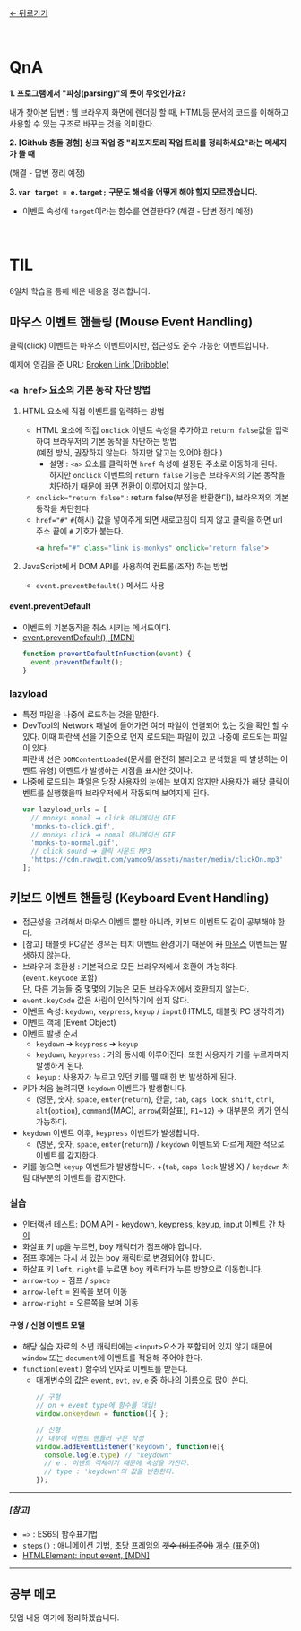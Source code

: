 [← 뒤로가기](./README.md)

<br />

# QnA

**1. 프로그램에서 "파싱(parsing)"의 뜻이 무엇인가요?**

내가 찾아본 답변 : 웹 브라우저 화면에 렌더링 할 때, HTML등 문서의 코드를 이해하고 사용할 수 있는 구조로 바꾸는 것을 의미한다.

**2. [Github 충돌 경험] 싱크 작업 중 "리포지토리 작업 트리를 정리하세요"라는 메세지가 뜰 때** 

(해결 - 답변 정리 예정)

**3. `var target = e.target;` 구문도 해석을 어떻게 해야 할지 모르겠습니다.** 

+ 이벤트 속성에 `target`이라는 함수를 연결한다? (해결 - 답변 정리 예정)

<br />

# TIL

6일차 학습을 통해 배운 내용을 정리합니다.

## 마우스 이벤트 핸들링 (Mouse Event Handling)

 클릭(click) 이벤트는 마우스 이벤트이지만, 접근성도 준수 가능한 이벤트입니다.

 예제에 영감을 준 URL: [Broken Link (Dribbble)](dribbble.com/shots/2818064-Broken-link)

### `<a href>` 요소의 기본 동작 차단 방법
 
1. HTML 요소에 직접 이벤트를 입력하는 방법
    * HTML 요소에 직접 `onclick` 이벤트 속성을 추가하고 `return false`값을 입력하여 브라우저의 기본 동작을 차단하는 방법<br/>(예전 방식, 권장하지 않는다. 하지만 알고는 있어야 한다.)
        + 설명 : `<a>` 요소를 클릭하면 `href` 속성에 설정된 주소로 이동하게 된다.<br/> 하지만 `onclick` 이벤트의 `return false` 기능은 브라우저의 기본 동작을 차단하기 때문에 화면 전환이 이루어지지 않는다.
    * `onclick="return false"` : return false(부정을 반환한다), 브라우저의 기본 동작을 차단한다.<br/>
    * `href="#"` `#`(해시) 값을 넣어주게 되면 새로고침이 되지 않고 클릭을 하면 url 주소 끝에 `#` 기호가 붙는다. 
        ```html
        <a href="#" class="link is-monkys" onclick="return false">
        ```

2. JavaScript에서 DOM API를 사용하여 컨트롤(조작) 하는 방법 
    * `event.preventDefault()` 메서드 사용

#### event.preventDefault

+ 이벤트의 기본동작을 취소 시키는 메서드이다.
+ [event.preventDefault(), [MDN]](https://developer.mozilla.org/ko/docs/Web/API/Event/preventDefault)<br/>
    ```js
    function preventDefaultInFunction(event) {
      event.preventDefault();
    }
    ``` 

### lazyload

* 특정 파일을 나중에 로드하는 것을 말한다. 
* DevTool의 Network 패널에 들어가면 여러 파일이 연결되어 있는 것을 확인 할 수 있다. 이때 파란색 선을 기준으로 먼저 로드되는 파일이 있고 나중에 로드되는 파일이 있다.<br/>
  파란색 선은 `DOMContentLoaded`(문서를 완전히 불러오고 분석했을 때 발생하는 이벤트 유형) 이벤트가 발생하는 시점을 표시한 것이다. 
* 나중에 로드되는 파일은 당장 사용자의 눈에는 보이지 않지만 사용자가 해당 클릭이벤트를 실행했을때 브라우저에서 작동되며 보여지게 된다.<br/>
    ```js
    var lazyload_urls = [
      // monkys nomal ➔ click 애니메이션 GIF
      'monks-to-click.gif',
      // monkys click ➔ nomal 애니메이션 GIF
      'monks-to-normal.gif',
      // click sound ➔ 클릭 사운드 MP3
      'https://cdn.rawgit.com/yamoo9/assets/master/media/clickOn.mp3'
    ];
    ```

## 키보드 이벤트 핸들링 (Keyboard Event Handling)

* 접근성을 고려해서 마우스 이벤트 뿐만 아니라, 키보드 이벤트도 같이 공부해야 한다.
* [참고] 태블릿 PC같은 경우는 터치 이벤트 환경이기 때문에 <del>키</del> <ins>마우스</ins> 이벤트는 발생하지 않는다.
* 브라우저 호환성 : 기본적으로 모든 브라우저에서 호환이 가능하다.(`event.keyCode` 포함)<br/> 
  단, 다른 기능들 중 몇몇의 기능은 모든 브라우저에서 호환되지 않는다. 
* `event.keyCode` 값은 사람이 인식하기에 쉽지 않다.
* 이벤트 속성: `keydown`, `keypress`, `keyup` / `input`(HTML5, 태블릿 PC 생각하기)
* 이벤트 객체 (Event Object)
* 이벤트 발생 순서
    + `keydown` ➔ `keypress` ➔ `keyup`
    + `keydown`, `keypress` : 거의 동시에 이루어진다. 또한 사용자가 키를 누르자마자 발생하게 된다. 
    + `keyup` : 사용자가 누르고 있던 키를 뗄 때 한 번 발생하게 된다. 
* 키가 처음 눌려지면 `keydown` 이벤트가 발생합니다.
    + (영문, 숫자, `space`, `enter`(`return`), 한글, `tab`, `caps lock`, `shift`, `ctrl`, `alt`(`option`), `command`(MAC), `arrow`(화살표), `F1`~`12`) → 대부분의 키가 인식 가능하다.
* `keydown` 이벤트 이후, `keypress` 이벤트가 발생합니다.
    + (영문, 숫자, `space`, `enter`(`return`)) / `keydown` 이벤트와 다르게 제한 적으로 이벤트를 감지한다. 
* 키를 놓으면 `keyup` 이벤트가 발생합니다.
    +(`tab`, `caps lock` 발생 X) / `keydown` 처럼 대부분의 이벤트를 감지한다.

### 실습

* 인터랙션 테스트: [DOM API - keydown, keypress, keyup, input 이벤트 간 차이](https://codepen.io/yamoo9/full/vRmeQZ/)
* 화살표 키 `up`을 누르면, boy 캐릭터가 점프해야 합니다.
* 점프 후에는 다시 서 있는 boy 캐릭터로 변경되어야 합니다.
* 화살표 키 `left`, `right`를 누르면 boy 캐릭터가 누른 방향으로 이동합니다.
* `arrow-top`   = 점프 / `space`
* `arrow-left`  = 왼쪽을 보며 이동
* `arrow-right` = 오른쪽을 보며 이동

#### 구형 / 신형 이벤트 모델 

* 해당 실습 자료의 소년 캐릭터에는 `<input>`요소가 포함되어 있지 않기 때문에 `window` 또는 `document`에 이벤트를 적용해 주어야 한다.
* `function(event)` 함수의 인자로 이벤트를 받는다. 
    + 매개변수의 값은 `event`, `evt`, `ev`, `e` 중 하나의 이름으로 많이 쓴다.<br/>
        ```js
        // 구형
        // on + event type에 함수를 대입!
        window.onkeydown = function(){ };
        
        // 신형
        // 내부에 이벤트 핸들러 구문 작성
        window.addEventListener('keydown', function(e){
          console.log(e.type) // "keydown"
          // e : 이벤트 객체이기 때문에 속성을 가진다. 
          // type : 'keydown'의 값을 반환한다. 
        });
        ```

---

##### [참고]

* `=>` : ES6의 함수표기법 
* `steps()` : 애니메이션 기법, 초당 프레임의 <del>갯수 (비표준어)</del> <ins>개수 (표준어)</ins>
* [HTMLElement: input event, [MDN]](https://developer.mozilla.org/ko/docs/Web/API/HTMLElement/input_event)

---

## 공부 메모

밋업 내용 여기에 정리하겠습니다. 

